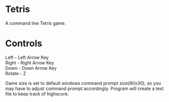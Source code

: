 # Tetris

A command line Tetris game. 

# Controls
Left - Left Arrow Key  
Right - Right Arrow Key  
Down - Down Arrow Key  
Rotate - Z  

Game size is set to default windows command prompt size(80x30), so you may have to adjust command prompt accordingly. Program will create a text file to keep track of highscore.
